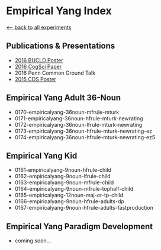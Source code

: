 # Empirical Yang Index
[\<— back to all experiments][1]

## Publications & Presentations
- [2016 BUCLD Poster][2]
- [2016 CogSci Paper][3]
- 2016 Penn Common Ground Talk
- [2015 CDS Poster][4]

## Empirical Yang Adult 36-Noun
- 0170-empiricalyang-36noun-mfrule-mturk
- 0171-empiricalyang-36noun-hfrule-mturk-newrating
- 0172-empiricalyang-36noun-lfrule-mturk-newrating
- 0173-empiricalyang-36noun-hfrule-mturk-newrating-ez
- 0174-empiricalyang-36noun-hfrule-mturk-newrating-ez5

## Empirical Yang Kid
- 0161-empiricalyang-9noun-hfrule-child
- 0162-empiricalyang-9noun-lfrule-child
- 0163-empiricalyang-9noun-mfrule-child
- 0164-empiricalyang-9noun-mfrule-tophalf-child
- 0165-empiricalyang-12noun-maj-or-tp-child
- 0166-empiricalyang-9noun-hfrule-adults-dp
- 0167-empiricalyang-9noun-hfrule-adults-fastproduction

## Empirical Yang Paradigm Development
- coming soon…

[1]:	http://kathrynschuler.com/assets
[2]:	http://kathrynschuler.com/assets/pdf/2016-SchulerYangNewport-BUCLD.pdf
[3]:	http://kathrynschuler.com/assets/pdf/2016-SchulerYangNewport.pdf
[4]:	http://kathrynschuler.com/assets/pdf/2015-SchulerDavisYangNewport.pdf